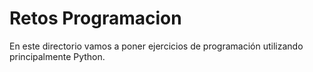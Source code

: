 # Retos Programacion

En este directorio vamos a poner ejercicios de programación utilizando principalmente Python.
